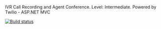 IVR Call Recording and Agent Conference. Level: Intermediate. Powered by Twilio - ASP.NET MVC

[![Build status](https://ci.appveyor.com/api/projects/status/k75ntweqy18lomvi?svg=true)](https://ci.appveyor.com/project/acamino/ivr-recording-csharp)
